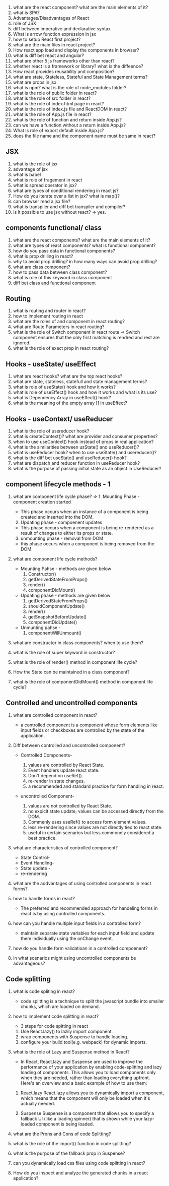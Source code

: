 1. what are the react component? what are the main elements of it?
2. what is SPA?
3. Advantages/Disadvantages of React
4. role of JSX
5. diff between imperative and declarative syntax
6. What is arrow function expression in jsx
7. how to setup React first project?
8. what are the main files in react project?
9. How react app load and display the components in browser?
10. what is diff bet react and angular?
11. what are other 5 js frameworks other than react?
12. whether react is a framework or library? what is the diffeence?
13. How react provides reusability and composition?
14. what are state, Stateless, Stateful and State Management terms?
15. what are props in jsx
16. what is npm? what is the role of node_modules folder?
17. what is the role of public folder in react?
18. what is the role of src folder in react?
18. what is the role of index.html page in react?
18. what is the role of index.js file and ReactDOM in react?
18. what is the role of App.js file in react?
18. what is the role of function and return inside App.js?
19. can we have a function without a return inside App.js?
20. What is role of export default inside App.js?
21. does the file name and the component name must be same in react?

## JSX

1. what is the role of jsx 
2. advantage of jsx
3. what is babel
4. what is role of fragement in react
5. what is spread operator in jsx?
6. what are types of conditional rendering in react js?
7. How do you iterate over a list in jsx? what is map()?
8. can browser read a jsx file?
8. what is transpiler and diff bet transpiler and compiler?
9. is it possible to use jsx without react?
=> yes.

## components functional/ class
1. what are the react components? what are the main elements of it?
2. what are types of react components? what is functional component?
3. how do you pass data in functional components?
4. what is prop drilling in react?
5. why to avoid prop drilling? in how many ways can avoid prop drilling?
6. what are class component?
7. how to pass data between class component?
8. what is role of this keyword in class component
9. diff bet class and functional component


## Routing
1. what is routing and router in react? 
2. how to implement routing in react
3. what are the roles of <Route> and <Routes> component in react routing?
4. what are Route Parameters in react routing?
5. what is the role of Switch component in react route
=> Switch component ensures that the only first matching <Route> is rendred and rest are ignored.
6. what is the role of exact prop in react routing?

## Hooks - useState/ useEffect
1. what are react hooks? what are the top react hooks?
2. what are state, stateless, statefull and state management terms?
3. what is role of useState() hook and how it works?
4. what is role of useEffect() hook and how it works and what is its use?
5. what is Dependency Array in useEffect() hook?
6. what is the meaning of the empty array [] in useEffect?

## Hooks - useContext/ useReducer
1. what is the role of usereducer hook?
2. what is createContext()? what are provider and consumer properties?
3. when to use useContext() hook instead of props in real application?
4. what is the similarities between usState() and useReducer()?
5. what is useReducer hook? when to use useState() and usereducer()?
6. what is the diff bet useState() and useReducer() hook?
7. what are dispatch and reducer function in useReducer hook?
8. what is the purpose of passing initial state as an object in UseReducer?

## component lifecycle methods - 1
1. what are component life cycle phase?
=> 1. Mounting Phase - component creation started
    - This phase occurs when an instance of a component is being created and inserted into the DOM.

    2. Updating phase - compoenent updates
     - This phase occurs when a component is being re-rendered as a result of changes to either its props or state.

    3. unmounting phase - removal from DOM
    - this phase occurs when a component is being removed from the DOM.

2. what are component life cycle methods?
    * Mounting Pahse - methods are given below
        1. Constructor()
        2. getDerivedStateFromProps()
        3. render()
        4. componentDidMount()
    * Updating phase - methods are given below
        1. getDerivedStateFromProps()
        2. shouldComponentUpdate()
        3. render()
        4. getSnapshotBeforeUpdate()
        5. componentDidUpdate()
    * Unmunting pahse - 
        1. componentWillUnmount()


3. what are constructor in class components? when to use them?
4. what is the role of super keyword in constructor?
5. what is the role of render() method in component life cycle?
6. How the State can be maintained in a class component?
7. what is the role of componentDidMount() method in component life cycle?

## Controlled and uncontrolled components

1. what are controlled component in react?
    - a controlled component is a component whose form elements like input fields or checkboxes are controlled by the state of the application.

2. Diff between controlled and uncontrolled component?

    * Controlled Components- 
        1. values are controlled by React State.
        2. Event handlers update react state.
        3. Don't depend on useRef().
        4. re-render in state changes.
        5. a recommended and standard practice for form handling in react.

    * uncontrolled Component- 
        1. values are not controlled by React State. 
        2. no expicit state update; values can be accessed directly from the DOM.
        3. Commenly uses useRef() to access form element values.
        4. less re-rendering since values are not directly tied to react state.
        5. useful in certain scenarios but less commonely considered a best practice.

3. what are characteristics of controlled component?
    - State Control-
    - Event Handling-
    - State update - 
    - re-rendering

4. what are the addvantages of using controlled components in react forms?

5. how to handle forms in react?
    - The preferred and recommended approach for handeling forms in react is by using controlled components.

6. how can you handle multiple input fields in a controlled form?
    - maintain separate state variables for each input field and update them individually using the onChange event.

7. how do you handle form validatioan in a controlled compoenent?
8. in what scenarios might using uncontrolled components be advantageous?

## Code splitting

1. what is code spliting in react?
    - code splitting is a technique to split the javascript bundle into smaller chunks, which are loaded on demand.

2. how to implement code splitting in react?
    - 3 steps for code spitting in react
    1. Use React.lazy() to lazily import component.
    2. wrap components with Suspense to handle loading.
    3. configure your build tool(e.g. webpack) for dynamic imports.

3. what is the role of Lazy and Suspense method in React?

    - In React, React.lazy and Suspense are used to improve the performance of your application by enabling code-splitting and lazy loading of components. This allows you to load components only when they are needed, rather than loading everything upfront. Here's an overview and a basic example of how to use them:

    1. React.lazy
        React.lazy allows you to dynamically import a component, which means that the component will only be loaded when it's actually needed.

    2. Suspense
        Suspense is a component that allows you to specify a fallback UI (like a loading spinner) that is shown while your lazy-loaded component is being loaded.

4. what are the Prons and Cons of code Splitting?
5. what is the role of the import() function in code splitting?
6. what is the purpose of the fallback prop in Suspense?
7. can you dynamically load css files using code splitting in react?
8. How do you inspect and analyze the generated chunks in a react application? 


 